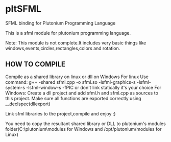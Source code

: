 # pltSFML
SFML binding for Plutonium Programming Language

This is a sfml module for plutonium programming language.

Note: This module is not complete.It includes very basic things like windows,events,circles,rectangles,colors and rotation.

HOW TO COMPILE
-----------------
 Compile as a shared library on linux or dll on Windows
 For linux Use command: 
   g++ -shared sfml.cpp -o sfml.so -lsfml-graphics-s -lsfml-system-s -lsfml-window-s -fPIC
   or don't link statically it's your choice
 For Windows:
   Create a dll project and add sfml.h and sfml.cpp as sources to this project. Make sure all functions are exported
   correctly using __declspec(dllexport)
   
   Link sfml libraries to the project,compile and enjoy :)
   
   
 You need to copy the resultant shared library or DLL to plutonium's modules folder(C:\plutonium\modules for Windows
  and /opt/plutonium/modules for Linux)
 
